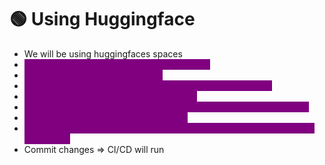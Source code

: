 # 🟢 Using Huggingface

* We will be using huggingfaces spaces
* <mark style="color:purple;background-color:purple;">**Create a new space ⇒ Select CPU and done**</mark>
* <mark style="color:purple;background-color:purple;">**Create a new token of type write**</mark>
* <mark style="color:purple;background-color:purple;">**File from github needs to be pushed to huggingface space**</mark>
* <mark style="color:purple;background-color:purple;">**Search for hugggingfaces spaces action**</mark>
* <mark style="color:purple;background-color:purple;">**Copy this file and put it in the github as .github/workflow/main.yml**</mark>
* <mark style="color:purple;background-color:purple;">**Replace username, space name in yml**</mark>
* <mark style="color:purple;background-color:purple;">**in setting ⇒ Secrets and variable ⇒ Create respository secret key as HF\_TOKEN**</mark>
* Commit changes ⇒ CI/CD will run
